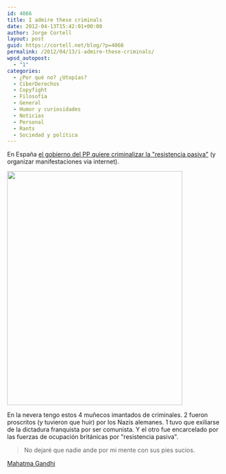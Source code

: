 ```yaml
---
id: 4066
title: I admire these criminals
date: 2012-04-13T15:42:01+00:00
author: Jorge Cortell
layout: post
guid: https://cortell.net/blog/?p=4066
permalink: /2012/04/13/i-admire-these-criminals/
wpsd_autopost:
  - "1"
categories:
  - ¿Por qué no? ¿Utopías?
  - CiberDerechos
  - Copyfight
  - Filosofí­a
  - General
  - Humor y curiosidades
  - Noticias
  - Personal
  - Rants
  - Sociedad y polí­tica
---
```

<p title="https://www.20minutos.es/noticia/1365573/0/reforma-codigo-penal/internet/resistencia-pasiva/">
  En España <a title="https://www.20minutos.es/noticia/1365573/0/reforma-codigo-penal/internet/resistencia-pasiva/" href="https://www.20minutos.es/noticia/1365573/0/reforma-codigo-penal/internet/resistencia-pasiva/" target="_blank">el gobierno del PP quiere criminalizar la "resistencia pasiva"</a> (y organizar manifestaciones via internet).
</p>

<img class="aligncenter" title="4 criminals" src="https://lh4.googleusercontent.com/-mBDC64YbMzI/T4h9KaFWT-I/AAAAAAAABGo/ZdbxCQRq6Vs/w409-h545-k/20120413_141933.jpg" alt="" width="409" height="545" />

En la nevera tengo estos 4 muñecos imantados de criminales. 2 fueron proscritos (y tuvieron que huir) por los Nazis alemanes. 1 tuvo que exiliarse de la dictadura franquista por ser comunista. Y el otro fue encarcelado por las fuerzas de ocupación británicas por "resistencia pasiva".

> No dejaré que nadie ande por mi mente con sus pies sucios.

[Mahatma Gandhi](https://www.goodreads.com/author/show/4467789.Mahatma_Gandhi)